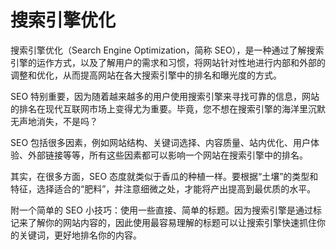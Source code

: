 # 搜索引擎优化
搜索引擎优化（Search Engine Optimization，简称 SEO），是一种通过了解搜索引擎的运作方式，以及了解用户的需求和习惯，将网站针对性地进行内部和外部的调整和优化，从而提高网站在各大搜索引擎中的排名和曝光度的方式。

SEO 特别重要，因为随着越来越多的用户使用搜索引擎来寻找可靠的信息，网站的排名在现代互联网市场上变得尤为重要。毕竟，您不想在搜索引擎的海洋里沉默无声地消失，不是吗？

SEO 包括很多因素，例如网站结构、关键词选择、内容质量、站内优化、用户体验、外部链接等等，所有这些因素都可以影响一个网站在搜索引擎中的排名。

其实，在很多方面，SEO 态度就类似于香瓜的种植一样。要根据“土壤”的类型和特征，选择适合的“肥料”，并注意细微之处，才能将产出提高到最优质的水平。

附一个简单的 SEO 小技巧：使用一些直接、简单的标题。因为搜索引擎是通过标记来了解你的网站内容的，因此使用最容易理解的标题可以让搜索引擎快速抓住你的关键词，更好地排名你的内容。